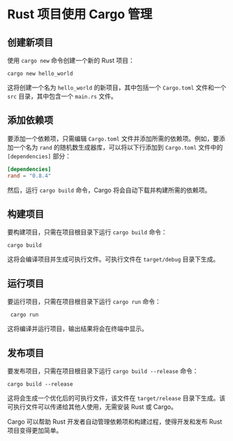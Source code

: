 
# Rust 项目使用 Cargo 管理

## 创建新项目

使用 `cargo new` 命令创建一个新的 Rust 项目：

```
cargo new hello_world
```

这将创建一个名为 `hello_world` 的新项目，其中包括一个 `Cargo.toml` 文件和一个 `src` 目录，其中包含一个 `main.rs` 文件。

## 添加依赖项

要添加一个依赖项，只需编辑 `Cargo.toml` 文件并添加所需的依赖项。例如，要添加一个名为 `rand` 的随机数生成器库，可以将以下行添加到 `Cargo.toml` 文件中的 `[dependencies]` 部分：

```toml
[dependencies]
rand = "0.8.4"
```

然后，运行 `cargo build` 命令，Cargo 将会自动下载并构建所需的依赖项。

## 构建项目

要构建项目，只需在项目根目录下运行 `cargo build` 命令：

```
cargo build
```

这将会编译项目并生成可执行文件。可执行文件在 `target/debug` 目录下生成。

## 运行项目

要运行项目，只需在项目根目录下运行 `cargo run` 命令：

```
 cargo run
```

这将编译并运行项目，输出结果将会在终端中显示。

## 发布项目

要发布项目，只需在项目根目录下运行 `cargo build --release` 命令：

```
cargo build --release
```

这将会生成一个优化后的可执行文件，该文件在 `target/release` 目录下生成。该可执行文件可以传递给其他人使用，无需安装 Rust 或 Cargo。

Cargo 可以帮助 Rust 开发者自动管理依赖项和构建过程，使得开发和发布 Rust 项目变得更加简单。